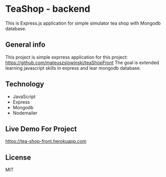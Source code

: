 # TeaShop - backend
This is Express.js application for simple simulator tea shop with Mongodb database.

## General info
This project is simple exprress application for this project: https://github.com/mateuszslowinski/teaShopFront
The goal is extended learning javascript skills in express and lear mongodb database.

## Technology

- JavaScript
- Express
- Mongodb
- Nodemailer


## Live Demo For Project
https://tea-shop-front.herokuapp.com

## License
MIT

